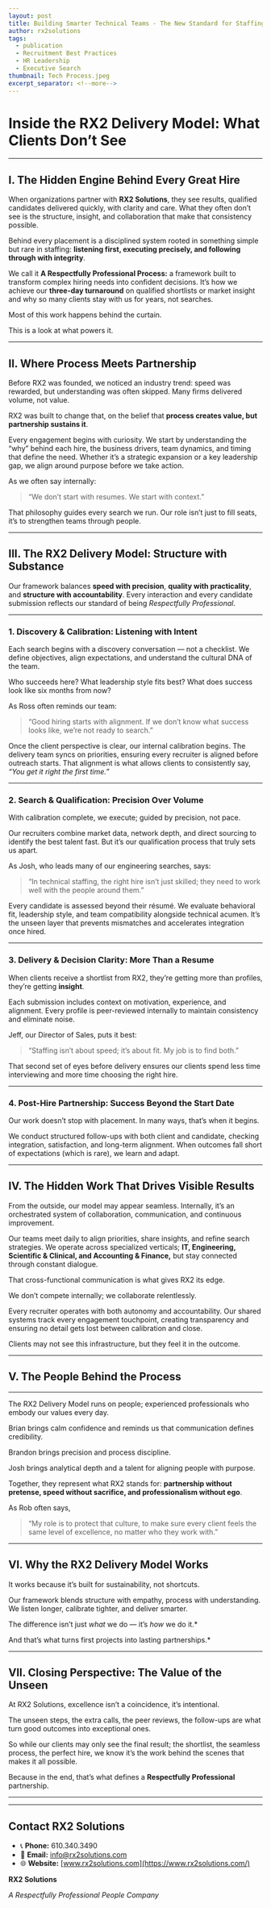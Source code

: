 ```yaml
---
layout: post
title: Building Smarter Technical Teams - The New Standard for Staffing Partnerships
author: rx2solutions
tags:
  - publication
  - Recruitment Best Practices
  - HR Leadership
  - Executive Search
thumbnail: Tech Process.jpeg
excerpt_separator: <!--more-->
---
```


# **Inside the RX2 Delivery Model: What Clients Don’t See**

---

## **I. The Hidden Engine Behind Every Great Hire**

When organizations partner with **RX2 Solutions**, they see results, qualified candidates delivered quickly, with clarity and care. What they often don’t see is the structure, insight, <!--more--> and collaboration that make that consistency possible.

Behind every placement is a disciplined system rooted in something simple but rare in staffing: **listening first, executing precisely, and following through with integrity**.

We call it **A Respectfully Professional Process:** a framework built to transform complex hiring needs into confident decisions. It’s how we achieve our **three-day turnaround** on qualified shortlists or market insight and why so many clients stay with us for years, not searches.

Most of this work happens behind the curtain.

This is a look at what powers it.

---

## **II. Where Process Meets Partnership**

Before RX2 was founded, we noticed an industry trend: speed was rewarded, but understanding was often skipped. Many firms delivered volume, not value.

RX2 was built to change that, on the belief that **process creates value, but partnership sustains it**.

Every engagement begins with curiosity. We start by understanding the “why” behind each hire, the business drivers, team dynamics, and timing that define the need. Whether it’s a strategic expansion or a key leadership gap, we align around purpose before we take action.

As we often say internally:

> “We don’t start with resumes. We start with context.”
> 

That philosophy guides every search we run. Our role isn’t just to fill seats, it’s to strengthen teams through people.

---

## **III. The RX2 Delivery Model: Structure with Substance**

Our framework balances **speed with precision**, **quality with practicality**, and **structure with accountability**. Every interaction and every candidate submission reflects our standard of being *Respectfully Professional*.

---

### **1. Discovery & Calibration: Listening with Intent**

Each search begins with a discovery conversation — not a checklist. We define objectives, align expectations, and understand the cultural DNA of the team.

Who succeeds here? What leadership style fits best? What does success look like six months from now?

As Ross often reminds our team:

> “Good hiring starts with alignment. If we don’t know what success looks like, we’re not ready to search.”
> 

Once the client perspective is clear, our internal calibration begins. The delivery team syncs on priorities, ensuring every recruiter is aligned before outreach starts. That alignment is what allows clients to consistently say, *“You get it right the first time.”*

---

### **2. Search & Qualification: Precision Over Volume**

With calibration complete, we execute; guided by precision, not pace.

Our recruiters combine market data, network depth, and direct sourcing to identify the best talent fast. But it’s our qualification process that truly sets us apart.

As Josh, who leads many of our engineering searches, says:

> “In technical staffing, the right hire isn’t just skilled; they need to work well with the people around them.”
> 

Every candidate is assessed beyond their résumé. We evaluate behavioral fit, leadership style, and team compatibility alongside technical acumen. It’s the unseen layer that prevents mismatches and accelerates integration once hired.

---

### **3. Delivery & Decision Clarity: More Than a Resume**

When clients receive a shortlist from RX2, they’re getting more than profiles, they’re getting **insight**.

Each submission includes context on motivation, experience, and alignment. Every profile is peer-reviewed internally to maintain consistency and eliminate noise.

Jeff,  our Director of Sales, puts it best:

> “Staffing isn’t about speed; it’s about fit. My job is to find both.”
> 

That second set of eyes before delivery ensures our clients spend less time interviewing and more time choosing the right hire.

---

### **4. Post-Hire Partnership: Success Beyond the Start Date**

Our work doesn’t stop with placement. In many ways, that’s when it begins.

We conduct structured follow-ups with both client and candidate, checking integration, satisfaction, and long-term alignment. When outcomes fall short of expectations (which is rare), we learn and adapt.

---

## **IV. The Hidden Work That Drives Visible Results**

From the outside, our model may appear seamless. Internally, it’s an orchestrated system of collaboration, communication, and continuous improvement.

Our teams meet daily to align priorities, share insights, and refine search strategies. We operate across specialized verticals; **IT, Engineering, Scientific & Clinical, and Accounting & Finance,** but stay connected through constant dialogue.

That cross-functional communication is what gives RX2 its edge.

We don’t compete internally; we collaborate relentlessly.

Every recruiter operates with both autonomy and accountability. Our shared systems track every engagement touchpoint, creating transparency and ensuring no detail gets lost between calibration and close.

Clients may not see this infrastructure, but they feel it in the outcome.

---

## **V. The People Behind the Process**

---

The RX2 Delivery Model runs on people; experienced professionals who embody our values every day.

Brian brings calm confidence and reminds us that communication defines credibility.

Brandon brings precision and process discipline.

Josh brings analytical depth and a talent for aligning people with purpose.

Together, they represent what RX2 stands for: **partnership without pretense, speed without sacrifice, and professionalism without ego**.

As Rob often says,

> “My role is to protect that culture, to make sure every client feels the same level of excellence, no matter who they work with.”
> 

---

## **VI. Why the RX2 Delivery Model Works**

It works because it’s built for sustainability, not shortcuts.

Our framework blends structure with empathy, process with understanding. We listen longer, calibrate tighter, and deliver smarter.

The difference isn’t just *what* we do — it’s *how* we do it.*

And that’s what turns first projects into lasting partnerships.*

---

## **VII. Closing Perspective: The Value of the Unseen**

At RX2 Solutions, excellence isn’t a coincidence, it’s intentional.

The unseen steps, the extra calls, the peer reviews, the follow-ups are what turn good outcomes into exceptional ones.

So while our clients may only see the final result; the shortlist, the seamless process, the perfect hire, we know it’s the work behind the scenes that makes it all possible.

Because in the end, that’s what defines a **Respectfully Professional** partnership.

---

---

## Contact RX2 Solutions

- 📞 **Phone:** 610.340.3490
- 📧 **Email:** [info@rx2solutions.com](mailto:info@rx2solutions.com)
- 🌐 **Website:** [www.rx2solutions.com](https://www.rx2solutions.com/)

**RX2 Solutions**

*A Respectfully Professional People Company*
